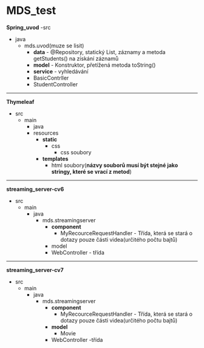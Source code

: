 # MDS_test


**Spring_uvod**
-src
  - java
    - mds.uvod(muze se lisit)
      - **data** - @Repository, statický List, záznamy a metoda getStudents() na získání záznamů
      - **model** - Konstruktor, přetížená metoda toString()
      - **service** - vyhledávání
      - BasicContrller
      - StudentController

-----------------------------------------------------------------------------------------------------------------------------------------------------------
**Thymeleaf**
- src
  - main
    - java
    - resources
      - **static**
        - css
          - css soubory 
      - **templates**
        - html soubory(**názvy souborů musí být stejné jako stringy, které se vrací z metod**) 

-----------------------------------------------------------------------------------------------------------------------------------------------------------
**streaming_server-cv6**
- src
  - main
    - java
      - mds.streamingserver
        - **component**
          - MyRecourceRequestHandler - Třída, která se stará o dotazy pouze části videa(určitého                                        počtu bajtů)
        - model
        - WebController - třída
        
-----------------------------------------------------------------------------------------------------------------------------------------------------------       
**streaming_server-cv7**
- src
  - main
    - java
      - mds.streamingserver
        - **component**
          - MyRecourceRequestHandler - Třída, která se stará o dotazy pouze části videa(určitého                                        počtu bajtů)
        - **model**
          - Movie
        - WebController -třída  


